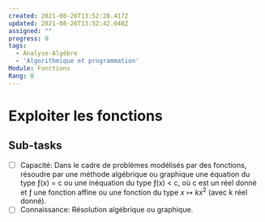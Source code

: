 ```yaml
---
created: 2021-08-26T13:52:28.417Z
updated: 2021-08-26T13:52:42.048Z
assigned: ""
progress: 0
tags:
  - Analyse-Algèbre
  - 'Algorithmique et programmation'
Module: Fonctions
Rang: 0
---
```


# Exploiter les fonctions

## Sub-tasks

- [ ] Capacité: Dans le cadre de problèmes modélisés par des fonctions, résoudre par une méthode algébrique ou graphique une équation du type ƒ(x) = c ou une inéquation du type ƒ(x) < c, où c est un réel donné et ƒ une fonction affine ou une fonction du type $x ↦ kx^2$ (avec k réel donné).
- [ ] Connaissance: Résolution algébrique ou graphique.
